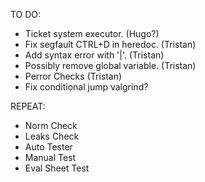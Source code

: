 TO DO:
- Ticket system executor. (Hugo?)
- Fix segfault CTRL+D in heredoc. (Tristan)
- Add syntax error with '|'. (Tristan)
- Possibly remove global variable. (Tristan)
- Perror Checks (Tristan)
- Fix conditional jump valgrind?

REPEAT:
- Norm Check
- Leaks Check
- Auto Tester
- Manual Test
- Eval Sheet Test
